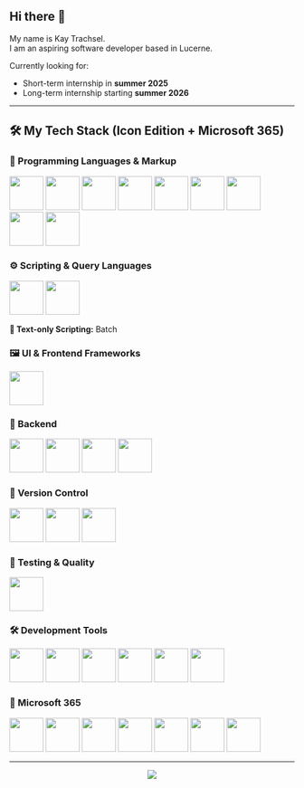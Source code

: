 
## Hi there 👋

My name is Kay Trachsel.  
I am an aspiring software developer based in Lucerne.

Currently looking for:
- Short-term internship in **summer 2025**  
- Long-term internship starting **summer 2026**

---

## 🛠️ My Tech Stack (Icon Edition + Microsoft 365)

### 🧠 Programming Languages & Markup
<p>
  <img src="https://cdn.jsdelivr.net/gh/devicons/devicon/icons/csharp/csharp-original.svg" width="60"/>
  <img src="https://cdn.jsdelivr.net/gh/devicons/devicon/icons/cplusplus/cplusplus-original.svg" width="60"/>
  <img src="https://cdn.jsdelivr.net/gh/devicons/devicon/icons/python/python-original.svg" width="60"/>
  <img src="https://cdn.jsdelivr.net/gh/devicons/devicon/icons/html5/html5-original.svg" width="60"/>
  <img src="https://cdn.jsdelivr.net/gh/devicons/devicon/icons/css3/css3-original.svg" width="60"/>
  <img src="https://cdn.jsdelivr.net/gh/devicons/devicon/icons/javascript/javascript-original.svg" width="60"/>
  <img src="https://cdn.jsdelivr.net/gh/devicons/devicon/icons/typescript/typescript-original.svg" width="60"/>
  <img src="https://cdn.jsdelivr.net/gh/devicons/devicon/icons/markdown/markdown-original.svg" width="60"/>
  <img src="https://cdn.jsdelivr.net/gh/devicons/devicon/icons/docker/docker-original.svg" width="60"/>
</p>

### ⚙️ Scripting & Query Languages
<p>
  <img src="https://cdn.jsdelivr.net/gh/devicons/devicon/icons/bash/bash-original.svg" width="60"/>
  <img src="https://cdn.jsdelivr.net/gh/devicons/devicon/icons/powershell/powershell-original.svg" width="60"/>
</p>
<p><strong>🧾 Text-only Scripting:</strong> Batch</p>

### 🖼️ UI & Frontend Frameworks
<p>
  <img src="https://cdn.jsdelivr.net/gh/devicons/devicon/icons/vuejs/vuejs-original.svg" width="60"/>
</p>

### 🧩 Backend
<p>
  <img src="https://cdn.jsdelivr.net/gh/devicons/devicon/icons/nodejs/nodejs-original.svg" width="60"/>
  <img src="https://cdn.jsdelivr.net/gh/devicons/devicon/icons/express/express-original.svg" width="60"/>
  <img src="https://cdn.jsdelivr.net/gh/devicons/devicon/icons/mongodb/mongodb-original.svg" width="60"/>
  <img src="https://cdn.jsdelivr.net/gh/devicons/devicon/icons/sqlite/sqlite-original.svg" width="60"/>
</p>

### 📁 Version Control
<p>
  <img src="https://cdn.jsdelivr.net/gh/devicons/devicon/icons/git/git-original.svg" width="60"/>
  <img src="https://cdn.jsdelivr.net/gh/devicons/devicon/icons/github/github-original.svg" width="60"/>
  <img src="https://cdn.jsdelivr.net/gh/devicons/devicon/icons/gitlab/gitlab-original.svg" width="60"/>
</p>

### 🧪 Testing & Quality
<p>
  <img src="https://cdn.jsdelivr.net/gh/devicons/devicon/icons/jest/jest-plain.svg" width="60"/>
</p>

### 🛠️ Development Tools
<p>
  <img src="https://cdn.jsdelivr.net/gh/devicons/devicon/icons/vscode/vscode-original.svg" width="60"/>
  <img src="https://cdn.jsdelivr.net/gh/devicons/devicon/icons/visualstudio/visualstudio-plain.svg" width="60"/>
  <img src="https://cdn.jsdelivr.net/gh/devicons/devicon/icons/intellij/intellij-original.svg" width="60"/>
  <img src="https://cdn.jsdelivr.net/gh/devicons/devicon/icons/pycharm/pycharm-original.svg" width="60"/>
  <img src="https://cdn.jsdelivr.net/gh/devicons/devicon/icons/jetbrains/jetbrains-original.svg" width="60"/>
  <img src="https://cdn.jsdelivr.net/gh/devicons/devicon/icons/mysql/mysql-original.svg" width="60"/> <!-- Ersatz für SSMS -->
</p>

### 🧩 Microsoft 365
<p>
  <img src="https://cdn.simpleicons.org/microsoftword/2B579A" width="60"/>
  <img src="https://cdn.simpleicons.org/microsoftonenote/7719AA" width="60"/>
  <img src="https://cdn.simpleicons.org/microsoftonedrive/0078D4" width="60"/>
  <img src="https://cdn.simpleicons.org/microsoftteams/6264A7" width="60"/>
  <img src="https://cdn.simpleicons.org/microsoftexcel/217346" width="60"/>
  <img src="https://cdn.simpleicons.org/microsoftpowerpoint/B7472A" width="60"/>
  <img src="https://cdn.simpleicons.org/microsoftoutlook/0072C6" width="60"/>
</p>

---

<p align="center">
  <img src="https://github-readme-stats.vercel.app/api/top-langs/?username=KayTrachsel&layout=compact&theme=transparent&hide_border=true" />
</p>
